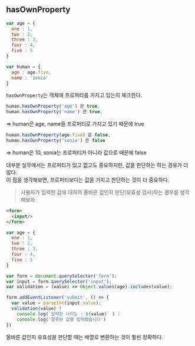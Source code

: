 ## hasOwnProperty

```javascript
var age = {
  one : 1,
  two : 2,
  three : 3,
  four : 4,
  five : 5
}

var human = {
  age : age.five,
  name : 'sonia'
}
```

`hasOwnProperty`는 객체에 프로퍼티를 가지고 있는지 체크한다.  
```javascript
human.hasOwnProperty('age') 은 true,  
human.hasOwnProperty('name') 은 true,  
```
=> human은 age, name을 프로퍼티로 가지고 있기 때문에 true

```javascript
human.hasOwnProperty(age.five) 은 false,  
human.hasOwnProperty('sonia') 은 false  
```
=> human은 10, sonia는 프로퍼티가 아니라 값으로 때문에 false

대부분 실무에서는 프로퍼티가 있고 없고도 중요하지만, 값을 판단하는 하는 경유가 더 많다.  
이 점을 생각해보면, 프로퍼티보다는 값을 가지고 판단하는 것이 더 중요하다.

> 사용자가 입력한 값에 대하여 올바른 값인지 판단(유효성 검사)하는 경우를 생각해보자 

```html
<form> 
  <input/>
</form>
```
```javascript
var age = {
  one : 1,
  two : 2,
  three : 3,
  four : 4,
  five : 5
}

var form = document.querySelector('form');
var input = form.querySelector('input');
var validation = (value) => Object.values(age).includes(value);

form.addEventListener('submit', () => {
  var value = parseInt(input.value);
  validation(value) ? 
    console.log(`입력한 나이는 : ${value}` ) : 
    console.log('잘못된 값을 입력했습니다')
})
```

올바른 값인지 유효성을 판단할 때는 배열로 변환하는 것이 훨씬 정확하다.

